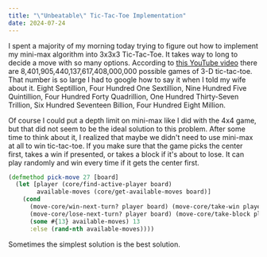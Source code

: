 ```yaml
---
title: "\"Unbeatable\" Tic-Tac-Toe Implementation"
date: 2024-07-24
---
```


I spent a majority of my morning today trying to figure out how to implement my mini-max algorithm into 3x3x3
Tic-Tac-Toe. It takes way to long to decide a move with so many options. According to [this YouTube video](https://www.youtube.com/watch?v=iojdLg7eVXc&t=14s) there 
are 8,401,905,440,137,617,408,000,000 possible games of 3-D tic-tac-toe. That number is so large I had to google
how to say it when I told my wife about it. Eight Septillion, Four Hundred One Sextillion, Nine Hundred Five Quintillion, 
Four Hundred Forty Quadrillion, One Hundred Thirty-Seven Trillion, Six Hundred Seventeen Billion, Four Hundred Eight 
Million. 

Of course I could put a depth limit on mini-max like I did with the 4x4 game, but that did not seem to be the ideal
solution to this problem. After some time to think about it, I realized that maybe we didn't need to use mini-max at all
to win tic-tac-toe. If you make sure that the game picks the center first, takes a win if presented, or takes a block if 
it's about to lose. It can play randomly and win every time if it gets the center first. 

```clojure
(defmethod pick-move 27 [board]
  (let [player (core/find-active-player board)
        available-moves (core/get-available-moves board)]
    (cond
      (move-core/win-next-turn? player board) (move-core/take-win player board)
      (move-core/lose-next-turn? player board) (move-core/take-block player board)
      (some #{13} available-moves) 13
      :else (rand-nth available-moves))))
```

Sometimes the simplest solution is the best solution.